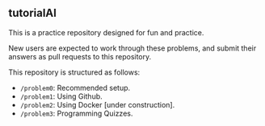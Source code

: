 ## tutorialAI

This is a practice repository designed for  fun and practice. 

New users are expected to work through these problems, and  submit their answers as pull requests to this repository. 

This repository is structured as follows:
* `/problem0`: Recommended setup.
* `/problem1`:  Using Github. 
* `/problem2`:  Using Docker [under construction]. 
* `/problem3`:  Programming Quizzes.  